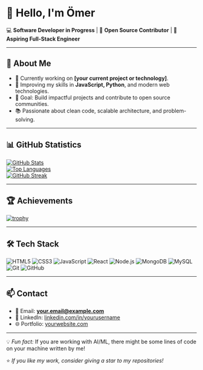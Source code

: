# 👋 Hello, I'm Ömer

💻 **Software Developer in Progress** | 🚀 **Open Source Contributor** | 🎯 **Aspiring Full-Stack Engineer**

---

## 🌟 About Me
- 🔭 Currently working on **[your current project or technology]**.
- 🌱 Improving my skills in **JavaScript, Python**, and modern web technologies.
- 🎯 Goal: Build impactful projects and contribute to open source communities.
- 📚 Passionate about clean code, scalable architecture, and problem-solving.

---

## 📊 GitHub Statistics

[![GitHub Stats](https://github-readme-stats.vercel.app/api?username=YOUR_USERNAME&show_icons=true&theme=default&hide_border=true)](https://github.com/YOUR_USERNAME)  
[![Top Languages](https://github-readme-stats.vercel.app/api/top-langs/?username=YOUR_USERNAME&layout=compact&theme=default&hide_border=true)](https://github.com/YOUR_USERNAME)  
[![GitHub Streak](https://streak-stats.demolab.com?user=YOUR_USERNAME&theme=default&hide_border=true)](https://git.io/streak-stats)

---

## 🏆 Achievements

[![trophy](https://github-profile-trophy.vercel.app/?username=YOUR_USERNAME&theme=flat&no-frame=true&margin-w=5&margin-h=5)](https://github.com/ryo-ma/github-profile-trophy)

---

## 🛠️ Tech Stack

![HTML5](https://img.shields.io/badge/HTML5-E34F26?style=flat&logo=html5&logoColor=white)
![CSS3](https://img.shields.io/badge/CSS3-1572B6?style=flat&logo=css3&logoColor=white)
![JavaScript](https://img.shields.io/badge/JavaScript-F7DF1E?style=flat&logo=javascript&logoColor=black)
![React](https://img.shields.io/badge/React-61DAFB?style=flat&logo=react&logoColor=black)
![Node.js](https://img.shields.io/badge/Node.js-339933?style=flat&logo=node.js&logoColor=white)
![MongoDB](https://img.shields.io/badge/MongoDB-47A248?style=flat&logo=mongodb&logoColor=white)
![MySQL](https://img.shields.io/badge/MySQL-4479A1?style=flat&logo=mysql&logoColor=white)
![Git](https://img.shields.io/badge/Git-F05032?style=flat&logo=git&logoColor=white)
![GitHub](https://img.shields.io/badge/GitHub-181717?style=flat&logo=github&logoColor=white)

---

## 📫 Contact
- 📧 Email: **your.email@example.com**
- 💼 LinkedIn: [linkedin.com/in/yourusername](https://linkedin.com/in/yourusername)
- 🌐 Portfolio: [yourwebsite.com](https://yourwebsite.com)

---

💡 *Fun fact:* If you are working with AI/ML, there might be some lines of code on your machine written by me!  

⭐️ *If you like my work, consider giving a star to my repositories!*
